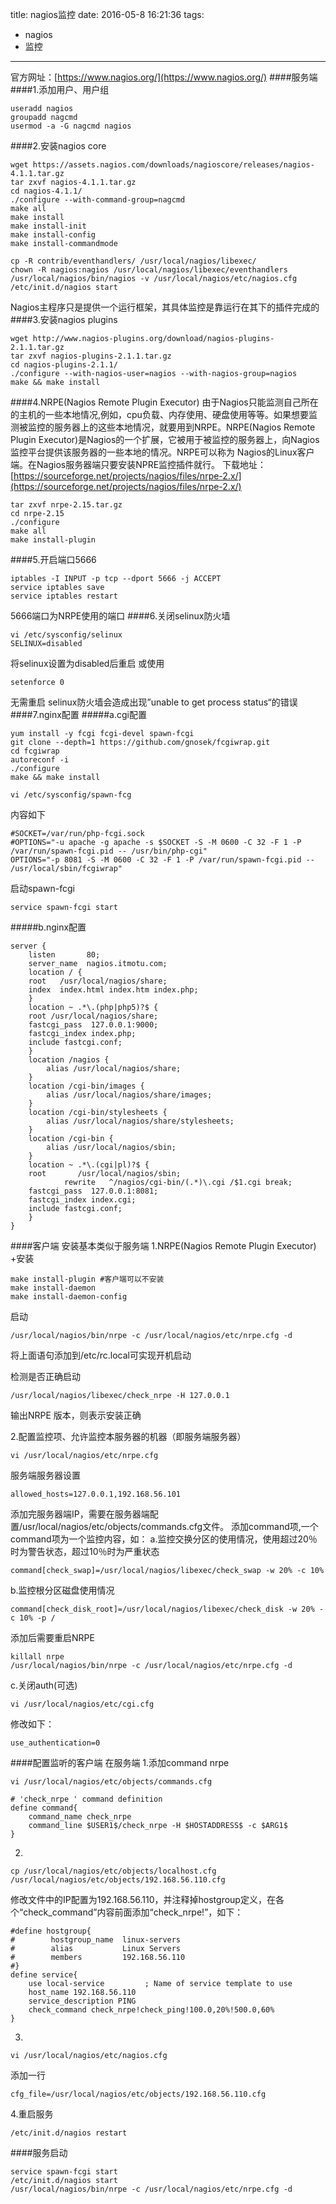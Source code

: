 title: nagios监控
date: 2016-05-8 16:21:36
tags:
- nagios
- 监控
---
官方网址：[https://www.nagios.org/](https://www.nagios.org/)
####服务端
####1.添加用户、用户组
```shell
useradd nagios
groupadd nagcmd
usermod -a -G nagcmd nagios
```
####2.安装nagios core
```shell
wget https://assets.nagios.com/downloads/nagioscore/releases/nagios-4.1.1.tar.gz
tar zxvf nagios-4.1.1.tar.gz
cd nagios-4.1.1/
./configure --with-command-group=nagcmd
make all
make install
make install-init
make install-config
make install-commandmode

cp -R contrib/eventhandlers/ /usr/local/nagios/libexec/
chown -R nagios:nagios /usr/local/nagios/libexec/eventhandlers
/usr/local/nagios/bin/nagios -v /usr/local/nagios/etc/nagios.cfg
/etc/init.d/nagios start
```
Nagios主程序只是提供一个运行框架，其具体监控是靠运行在其下的插件完成的
####3.安装nagios plugins
```shell
wget http://www.nagios-plugins.org/download/nagios-plugins-2.1.1.tar.gz
tar zxvf nagios-plugins-2.1.1.tar.gz
cd nagios-plugins-2.1.1/
./configure --with-nagios-user=nagios --with-nagios-group=nagios
make && make install
```
####4.NRPE(Nagios Remote Plugin Executor)
由于Nagios只能监测自己所在的主机的一些本地情况,例如，cpu负载、内存使用、硬盘使用等等。如果想要监测被监控的服务器上的这些本地情况，就要用到NRPE。NRPE(Nagios Remote Plugin Executor)是Nagios的一个扩展，它被用于被监控的服务器上，向Nagios监控平台提供该服务器的一些本地的情况。NRPE可以称为 Nagios的Linux客户端。在Nagios服务器端只要安装NPRE监控插件就行。
下载地址：[https://sourceforge.net/projects/nagios/files/nrpe-2.x/](https://sourceforge.net/projects/nagios/files/nrpe-2.x/)
```shell
tar zxvf nrpe-2.15.tar.gz
cd nrpe-2.15
./configure
make all
make install-plugin
```
####5.开启端口5666
```shell
iptables -I INPUT -p tcp --dport 5666 -j ACCEPT
service iptables save
service iptables restart
```
5666端口为NRPE使用的端口
####6.关闭selinux防火墙
```shell
vi /etc/sysconfig/selinux
SELINUX=disabled
```
将selinux设置为disabled后重启
或使用
```shell
setenforce 0
```
无需重启
selinux防火墙会造成出现”unable to get process status“的错误
####7.nginx配置
#####a.cgi配置
```shell
yum install -y fcgi fcgi-devel spawn-fcgi
git clone --depth=1 https://github.com/gnosek/fcgiwrap.git
cd fcgiwrap
autoreconf -i
./configure
make && make install

vi /etc/sysconfig/spawn-fcg
```
内容如下
```shell
#SOCKET=/var/run/php-fcgi.sock
#OPTIONS="-u apache -g apache -s $SOCKET -S -M 0600 -C 32 -F 1 -P /var/run/spawn-fcgi.pid -- /usr/bin/php-cgi"
OPTIONS="-p 8081 -S -M 0600 -C 32 -F 1 -P /var/run/spawn-fcgi.pid -- /usr/local/sbin/fcgiwrap"

```
启动spawn-fcgi
```shell
service spawn-fcgi start
```
#####b.nginx配置
```shell
server {
    listen       80;
    server_name  nagios.itmotu.com;
    location / {
    root   /usr/local/nagios/share;
    index  index.html index.htm index.php;
    }
    location ~ .*\.(php|php5)?$ {
    root /usr/local/nagios/share;
    fastcgi_pass  127.0.0.1:9000;
    fastcgi_index index.php;
    include fastcgi.conf;
    }
    location /nagios {
        alias /usr/local/nagios/share;
	}
    location /cgi-bin/images {
        alias /usr/local/nagios/share/images;
    }
    location /cgi-bin/stylesheets {
        alias /usr/local/nagios/share/stylesheets;
    }
    location /cgi-bin {
        alias /usr/local/nagios/sbin;
    }
    location ~ .*\.(cgi|pl)?$ {
    root       /usr/local/nagios/sbin;
            rewrite   ^/nagios/cgi-bin/(.*)\.cgi /$1.cgi break;
    fastcgi_pass  127.0.0.1:8081;
    fastcgi_index index.cgi;
    include fastcgi.conf;
    }
}
```

####客户端
安装基本类似于服务端
1.NRPE(Nagios Remote Plugin Executor)
+安装
```shell
make install-plugin #客户端可以不安装
make install-daemon
make install-daemon-config
```

启动
```shell
/usr/local/nagios/bin/nrpe -c /usr/local/nagios/etc/nrpe.cfg -d
```
将上面语句添加到/etc/rc.local可实现开机启动

检测是否正确启动
```shell
/usr/local/nagios/libexec/check_nrpe -H 127.0.0.1
```
输出NRPE 版本，则表示安装正确

2.配置监控项、允许监控本服务器的机器（即服务端服务器）
```shell
vi /usr/local/nagios/etc/nrpe.cfg
```
服务端服务器设置
```shell
allowed_hosts=127.0.0.1,192.168.56.101
```
添加完服务器端IP，需要在服务器端配置/usr/local/nagios/etc/objects/commands.cfg文件。
添加command项,一个command项为一个监控内容，如：
a.监控交换分区的使用情况，使用超过20％时为警告状态，超过10％时为严重状态
```shell
command[check_swap]=/usr/local/nagios/libexec/check_swap -w 20% -c 10%
```
b.监控根分区磁盘使用情况
```shell
command[check_disk_root]=/usr/local/nagios/libexec/check_disk -w 20% -c 10% -p /
```
添加后需要重启NRPE
```shell
killall nrpe
/usr/local/nagios/bin/nrpe -c /usr/local/nagios/etc/nrpe.cfg -d
```
c.关闭auth(可选)
```shell
vi /usr/local/nagios/etc/cgi.cfg
```
修改如下：
```shell
use_authentication=0
```
####配置监听的客户端
在服务端
1.添加command nrpe
```shell
vi /usr/local/nagios/etc/objects/commands.cfg
```
```shell
# 'check_nrpe ' command definition
define command{
	command_name check_nrpe
    command_line $USER1$/check_nrpe -H $HOSTADDRESS$ -c $ARG1$
}
```
2.
```shell
cp /usr/local/nagios/etc/objects/localhost.cfg  /usr/local/nagios/etc/objects/192.168.56.110.cfg
```
修改文件中的IP配置为192.168.56.110，并注释掉hostgroup定义，在各个“check_command”内容前面添加“check_nrpe!”，如下：
```shell
#define hostgroup{  
#        hostgroup_name  linux-servers  
#        alias           Linux Servers  
#        members         192.168.56.110  
#}
define service{
    use local-service         ; Name of service template to use
    host_name 192.168.56.110
    service_description PING
    check_command check_nrpe!check_ping!100.0,20%!500.0,60%
}

```
3.
```shell
vi /usr/local/nagios/etc/nagios.cfg
```
添加一行
```shell
cfg_file=/usr/local/nagios/etc/objects/192.168.56.110.cfg
```
4.重启服务
```shell
/etc/init.d/nagios restart
```
####服务启动
```shell
service spawn-fcgi start
/etc/init.d/nagios start
/usr/local/nagios/bin/nrpe -c /usr/local/nagios/etc/nrpe.cfg -d
```
